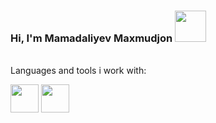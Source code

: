 ### Hi, I'm Mamadaliyev Maxmudjon <img src="https://i.gifer.com/origin/b7/b7444689a354fe50fa8edf09f12cc5b8_w200.webp" width="50px">
<br/>
  Languages and tools i work with: 
  <br/>
  
<code><img src="https://c0.klipartz.com/pngpicture/388/76/sticker-png-html-web-development-whatwg-parsing-avengers-logo-miscellaneous-text.png" height="45px"></code>
<code><img src="https://c0.klipartz.com/pngpicture/626/372/sticker-png-html5-scalable-graphics-computer-icons-css-angle-text-logo-number-css-thumbnail.png" height="45px"></code>
